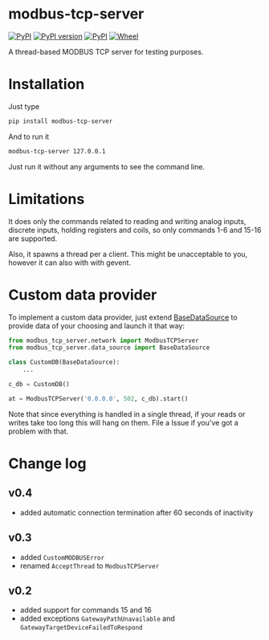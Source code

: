 # modbus-tcp-server

[![PyPI](https://img.shields.io/pypi/pyversions/modbus-tcp-server.svg)](https://pypi.python.org/pypi/modbus-tcp-server)
[![PyPI version](https://badge.fury.io/py/modbus-tcp-server.svg)](https://badge.fury.io/py/modbus-tcp-server)
[![PyPI](https://img.shields.io/pypi/implementation/modbus-tcp-server.svg)](https://pypi.python.org/pypi/modbus-tcp-server)
[![Wheel](https://img.shields.io/pypi/wheel/modbus-tcp-server.svg)](https://pypi.org/project/modbus-tcp-server/)


A thread-based MODBUS TCP server for testing purposes.

# Installation

Just type 

```bash
pip install modbus-tcp-server
```

And to run it

```bash
modbus-tcp-server 127.0.0.1
```

Just run it without any arguments to see the command line.

# Limitations

It does only the commands related to reading and writing
analog inputs, discrete inputs, holding registers and coils,
so only commands 1-6 and 15-16 are supported.

Also, it spawns a thread per a client. This might be unacceptable to you,
however it can also with with gevent.

# Custom data provider

To implement a custom data provider, just extend
[BaseDataSource](modbus_tcp_server/data_source/base.py) 
to provide data of your choosing and launch it that way: 

```python
from modbus_tcp_server.network import ModbusTCPServer
from modbus_tcp_server.data_source import BaseDataSource

class CustomDB(BaseDataSource):
    ...

c_db = CustomDB()

at = ModbusTCPServer('0.0.0.0', 502, c_db).start()
```

Note that since everything is handled in a single thread, 
if your reads or writes take too long this will hang on them.
File a Issue if you've got a problem with that.

# Change log

## v0.4

* added automatic connection termination after 60 seconds of inactivity

## v0.3

* added `CustomMODBUSError`
* renamed `AcceptThread` to `ModbusTCPServer`

## v0.2

* added support for commands 15 and 16
* added exceptions `GatewayPathUnavailable` and
    `GatewayTargetDeviceFailedToRespond`
